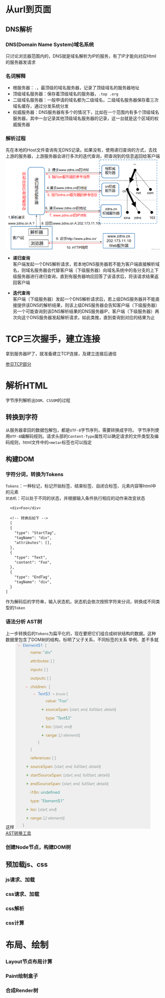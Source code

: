 # 从url到页面

## DNS解析

### DNS(Domain Name System)域名系统
只讨论浏览器范围内的，DNS就是域名解析为IP的服务，有了IP才能向对应Html的服务器发请求  

### 名词解释
* 根服务器：`.`，最顶级的域名服务器，记录了顶级域名的服务器地址
* 顶级域名服务器：保存着顶级域名的服务器，`.top .org`
* 二级域名服务器：一般申请的域名都为二级域名，二级域名服务器保存着三次域名缓存，通过分发系统分发
* 权威服务器：DNS服务器有多个的情况下，比如在一个范围内有多个顶级域名服务器，其中一台记录其他顶级域名服务器的记录，这一台就是这个区域的权威服务器
  

### 解析过程
先在本地的Host文件查询有无DNS记录。如果没有，使用递归查询的方式，去找上游的服务器，上游服务器会进行多次的迭代查询，把查询到的信息返回给客户端
![](./web/1675945-20231231140348862-1447284226.png)

* **递归查询**  
  客户端发起一个DNS解析请求，若本地DNS服务器若不能为客户端直接解析域名，则域名服务器会代替客户端（下级服务器）向域名系统中的各分支的上下级服务器进行递归查询，直到有服务器响应回答了该请求后，将该请求结果返回客户端

* **迭代查询**   
  客户端（下级服务器）发起一个DNS解析请求后，若上级DNS服务器并不能直接提供该DNS的解析结果，则该上级DNS服务器会告知客户端（下级服务器）另一个可能查询到该DNS解析结果的DNS服务器IP，客户端（下级服务器）再次向这个DNS服务器发起解析请求，如此类推，直到查询到对应的结果为止

# TCP三次握手，建立连接

拿到服务器IP了，就准备建立TCP连接，及建立连接后通信

[参见TCP部分](./TCP.md#三次握手)

# 解析HTML

字节序列解析出`DOM`、`CSSOM`的过程

## 转换到字符

从服务器拿回的数据包解包，都是`UTF-8`字节序列，需要转换成字符。
字节序列使用`UTF-8`编解码规则。请求头部的`Content-Type`属性可以确定请求的文件类型及编码规则，html文件中的`<meta>`标签也可以指定

## 构建DOM

### 字符分词，转换为Tokens
`Tokens`：一种标记，标记开始标签、结束标签、自闭合标签、元素内容等html中的元素  
`状态机`：可以处于不同的状态，并根据输入条件执行相应的动作来改变状态  
```
  <div>Foo</div>

  <!-- 转换后如下 -->
  [
  {
    "type": "StartTag",
    "tagName": "div",
    "attributes": [],
  },
  {
    "type": "Text",
    "content": "Foo",
  },
  {
    "type": "EndTag",
    "tagName": "div",
  }
]
```


作为解码后的字符串，输入状态机，状态机会依次按照字符来分词，转换成不同类型的`Token`

### 语法分析 AST树
上一步转换后的`Tokens`为扁平化的，现在要把它们组合成树状结构的数据。这种数据里包含了DOM树的结构，标明了父子关系，不同标签的关系
举例、差不多就这样
![](./web/wechat_2025-07-23_162007_445.png)
[AST转换工具](https://astexplorer.net/)

### 创建Node节点，构建DOM树

## 预加载js、css

### js请求、加载


### css请求、加载

### css解析

### css计算

# 布局、绘制

### Layout节点布局计算

### Paint绘制盒子

### 合成Render树


